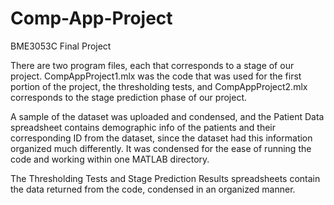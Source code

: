 # Comp-App-Project
BME3053C Final Project

There are two program files, each that corresponds to a stage of our project. CompAppProject1.mlx was the code that was used for the first portion of the project, the thresholding tests, and CompAppProject2.mlx corresponds to the stage prediction phase of our project.

A sample of the dataset was uploaded and condensed, and the Patient Data spreadsheet contains demographic info of the patients and their corresponding ID from the dataset, since the dataset had this information organized much differently. It was condensed for the ease of running the code and working within one MATLAB directory.

The Thresholding Tests and Stage Prediction Results spreadsheets contain the data returned from the code, condensed in an organized manner.

